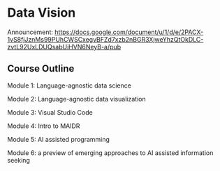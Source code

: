 # Data Vision

Announcement: https://docs.google.com/document/u/1/d/e/2PACX-1vS8fjJznMs99PUhCWSCxegvBFZd7xzb2nBGR3XjweYhzQtOkDLC-zvtL92UxLDUQsabUiHVN6NeyB-a/pub

## Course Outline

Module 1: Language-agnostic data science 

Module 2: Language-agnostic data visualization 

Module 3: Visual Studio Code

Module 4: Intro to MAIDR

Module 5: AI assisted programming

Module 6: a preview of emerging approaches to AI assisted information seeking
